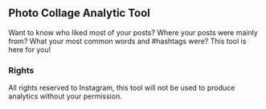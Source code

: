 ## Photo Collage Analytic Tool

Want to know who liked most of your posts? Where your posts were mainly from? What your most common words and #hashtags were? This tool is here for you!

### Rights

All rights reserved to Instagram, this tool will not be used to produce analytics without your permission.
